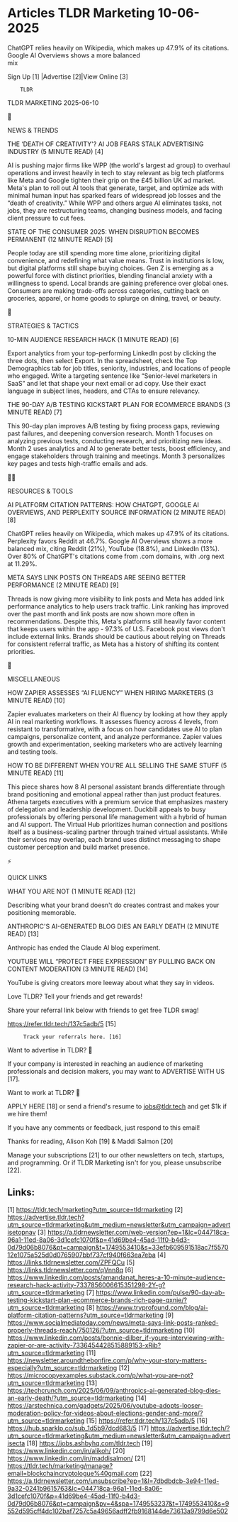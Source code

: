 # Articles TLDR Marketing 10-06-2025

ChatGPT relies heavily on Wikipedia, which makes up 47.9% of its
citations. Google AI Overviews shows a more balanced
mix ‌ ‌ ‌ ‌ ‌ ‌ ‌ ‌ ‌ ‌ ‌ ‌ ‌ ‌ ‌ ‌ ‌ ‌ ‌ ‌ ‌ ‌ ‌ ‌ ‌ ‌  ‌ ‌ ‌ ‌ ‌ ‌ ‌ ‌ ‌ ‌ ‌ ‌ ‌ ‌ ‌ ‌ ‌ ‌ ‌ ‌ ‌ ‌ ‌ ‌ ‌ ‌ 


 Sign Up [1] |Advertise [2]|View Online [3] 

		TLDR 

TLDR MARKETING 2025-06-10

📱 

NEWS & TRENDS

 THE ‘DEATH OF CREATIVITY'? AI JOB FEARS STALK ADVERTISING INDUSTRY
(5 MINUTE READ) [4] 

 AI is pushing major firms like WPP (the world's largest ad group) to
overhaul operations and invest heavily in tech to stay relevant as big
tech platforms like Meta and Google tighten their grip on the £45
billion UK ad market. Meta's plan to roll out AI tools that generate,
target, and optimize ads with minimal human input has sparked fears of
widespread job losses and the “death of creativity.” While WPP and
others argue AI eliminates tasks, not jobs, they are restructuring
teams, changing business models, and facing client pressure to cut
fees. 

 STATE OF THE CONSUMER 2025: WHEN DISRUPTION BECOMES PERMANENT (12
MINUTE READ) [5] 

 People today are still spending more time alone, prioritizing digital
convenience, and redefining what value means. Trust in institutions is
low, but digital platforms still shape buying choices. Gen Z is
emerging as a powerful force with distinct priorities, blending
financial anxiety with a willingness to spend. Local brands are
gaining preference over global ones. Consumers are making trade-offs
across categories, cutting back on groceries, apparel, or home goods
to splurge on dining, travel, or beauty. 

🚀 

STRATEGIES & TACTICS

 10-MIN AUDIENCE RESEARCH HACK (1 MINUTE READ) [6] 

 Export analytics from your top-performing LinkedIn post by clicking
the three dots, then select Export. In the spreadsheet, check the Top
Demographics tab for job titles, seniority, industries, and locations
of people who engaged. Write a targeting sentence like “Senior-level
marketers in SaaS” and let that shape your next email or ad copy.
Use their exact language in subject lines, headers, and CTAs to ensure
relevancy. 

 THE 90-DAY A/B TESTING KICKSTART PLAN FOR ECOMMERCE BRANDS (3 MINUTE
READ) [7] 

 This 90-day plan improves A/B testing by fixing process gaps,
reviewing past failures, and deepening conversion research. Month 1
focuses on analyzing previous tests, conducting research, and
prioritizing new ideas. Month 2 uses analytics and AI to generate
better tests, boost efficiency, and engage stakeholders through
training and meetings. Month 3 personalizes key pages and tests
high-traffic emails and ads. 

🧑‍💻 

RESOURCES & TOOLS

 AI PLATFORM CITATION PATTERNS: HOW CHATGPT, GOOGLE AI OVERVIEWS, AND
PERPLEXITY SOURCE INFORMATION (2 MINUTE READ) [8] 

 ChatGPT relies heavily on Wikipedia, which makes up 47.9% of its
citations. Perplexity favors Reddit at 46.7%. Google AI Overviews
shows a more balanced mix, citing Reddit (21%), YouTube (18.8%), and
LinkedIn (13%). Over 80% of ChatGPT's citations come from .com
domains, with .org next at 11.29%. 

 META SAYS LINK POSTS ON THREADS ARE SEEING BETTER PERFORMANCE (2
MINUTE READ) [9] 

 Threads is now giving more visibility to link posts and Meta has
added link performance analytics to help users track traffic. Link
ranking has improved over the past month and link posts are now shown
more often in recommendations. Despite this, Meta's platforms still
heavily favor content that keeps users within the app - 97.3% of U.S.
Facebook post views don't include external links. Brands should be
cautious about relying on Threads for consistent referral traffic, as
Meta has a history of shifting its content priorities. 

🎁 

MISCELLANEOUS

 HOW ZAPIER ASSESSES “AI FLUENCY” WHEN HIRING MARKETERS (3 MINUTE
READ) [10] 

 Zapier evaluates marketers on their AI fluency by looking at how they
apply AI in real marketing workflows. It assesses fluency across 4
levels, from resistant to transformative, with a focus on how
candidates use AI to plan campaigns, personalize content, and analyze
performance. Zapier values growth and experimentation, seeking
marketers who are actively learning and testing tools. 

 HOW TO BE DIFFERENT WHEN YOU'RE ALL SELLING THE SAME STUFF (5 MINUTE
READ) [11] 

 This piece shares how 8 AI personal assistant brands differentiate
through brand positioning and emotional appeal rather than just
product features. Athena targets executives with a premium service
that emphasizes mastery of delegation and leadership development.
Duckbill appeals to busy professionals by offering personal life
management with a hybrid of human and AI support. The Virtual Hub
prioritizes human connection and positions itself as a
business-scaling partner through trained virtual assistants. While
their services may overlap, each brand uses distinct messaging to
shape customer perception and build market presence. 

⚡ 

QUICK LINKS

 WHAT YOU ARE NOT (1 MINUTE READ) [12] 

 Describing what your brand doesn't do creates contrast and makes your
positioning memorable. 

 ANTHROPIC'S AI-GENERATED BLOG DIES AN EARLY DEATH (2 MINUTE READ)
[13] 

 Anthropic has ended the Claude AI blog experiment. 

 YOUTUBE WILL “PROTECT FREE EXPRESSION” BY PULLING BACK ON CONTENT
MODERATION (3 MINUTE READ) [14] 

 YouTube is giving creators more leeway about what they say in videos.


Love TLDR? Tell your friends and get rewards!

 Share your referral link below with friends to get free TLDR swag! 

 https://refer.tldr.tech/137c5adb/5 [15] 

		 Track your referrals here. [16] 

Want to advertise in TLDR? 📰

 If your company is interested in reaching an audience of marketing
professionals and decision makers, you may want to ADVERTISE WITH US
[17]. 

Want to work at TLDR? 💼

 APPLY HERE [18] or send a friend's resume to jobs@tldr.tech and get
$1k if we hire them! 

 If you have any comments or feedback, just respond to this email! 

Thanks for reading, 
Alison Koh [19] & Maddi Salmon [20] 

 Manage your subscriptions [21] to our other newsletters on tech,
startups, and programming. Or if TLDR Marketing isn't for you, please
unsubscribe [22]. 

 

Links:
------
[1] https://tldr.tech/marketing?utm_source=tldrmarketing
[2] https://advertise.tldr.tech?utm_source=tldrmarketing&utm_medium=newsletter&utm_campaign=advertisetopnav
[3] https://a.tldrnewsletter.com/web-version?ep=1&lc=044718ca-96a1-11ed-8a06-3d1cefc1070f&p=41d69be4-45ad-11f0-b4d3-0d79d06b8076&pt=campaign&t=1749553410&s=33efb609591518ac7f557012e1075a525d0d0765907bbf737cf940f663ea7eba
[4] https://links.tldrnewsletter.com/ZPFQCu
[5] https://links.tldrnewsletter.com/qVnn8q
[6] https://www.linkedin.com/posts/amandanat_heres-a-10-minute-audience-research-hack-activity-7337856006615351298-2Y-g?utm_source=tldrmarketing
[7] https://www.linkedin.com/pulse/90-day-ab-testing-kickstart-plan-ecommerce-brands-rich-page-qxnie/?utm_source=tldrmarketing
[8] https://www.tryprofound.com/blog/ai-platform-citation-patterns?utm_source=tldrmarketing
[9] https://www.socialmediatoday.com/news/meta-says-link-posts-ranked-properly-threads-reach/750126/?utm_source=tldrmarketing
[10] https://www.linkedin.com/posts/bonnie-dilber_if-youre-interviewing-with-zapier-or-are-activity-7336454428515889153-xRib?utm_source=tldrmarketing
[11] https://newsletter.aroundthebonfire.com/p/why-your-story-matters-especially?utm_source=tldrmarketing
[12] https://microcopyexamples.substack.com/p/what-you-are-not?utm_source=tldrmarketing
[13] https://techcrunch.com/2025/06/09/anthropics-ai-generated-blog-dies-an-early-death/?utm_source=tldrmarketing
[14] https://arstechnica.com/gadgets/2025/06/youtube-adopts-looser-moderation-policy-for-videos-about-elections-gender-and-more/?utm_source=tldrmarketing
[15] https://refer.tldr.tech/137c5adb/5
[16] https://hub.sparklp.co/sub_1d5b97dcd683/5
[17] https://advertise.tldr.tech/?utm_source=tldrmarketing&utm_medium=newsletter&utm_campaign=advertisecta
[18] https://jobs.ashbyhq.com/tldr.tech
[19] https://www.linkedin.com/in/alikoh/
[20] https://www.linkedin.com/in/maddisalmon/
[21] https://tldr.tech/marketing/manage?email=blockchaincryptologue%40gmail.com
[22] https://a.tldrnewsletter.com/unsubscribe?ep=1&l=7dbdbdcb-3e94-11ed-9a32-0241b9615763&lc=044718ca-96a1-11ed-8a06-3d1cefc1070f&p=41d69be4-45ad-11f0-b4d3-0d79d06b8076&pt=campaign&pv=4&spa=1749553237&t=1749553410&s=9552d595cff4dc102baf7257c5a49656adff2fb9168144de73613a9799d6e502